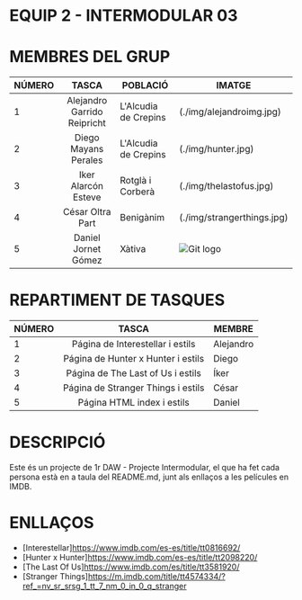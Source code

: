 # EQUIP 2 - INTERMODULAR 03

# MEMBRES DEL GRUP

|    NÚMERO     |                  TASCA                      |     POBLACIÓ        |            IMATGE              |
| ------------- |:-------------------------------------------:| --------------------|--------------------------------|
| 1             |Alejandro Garrido Reipricht                  | L'Alcudia de Crepins| (./img/alejandroimg.jpg)          |
| 2             |Diego Mayans Perales                         | L'Alcudia de Crepins| (./img/hunter.jpg)                |
| 3             |Iker Alarcón Esteve                          | Rotglà i Corberà    | (./img/thelastofus.jpg)           |
| 4             |César Oltra Part                             | Benigànim           | (./img/strangerthings.jpg)        |
| 5             |Daniel Jornet Gómez                          | Xàtiva              | ![Git logo](/img/Git_log)         |

# REPARTIMENT DE TASQUES

|    NÚMERO     |                  TASCA                      |     MEMBRE    |
| ------------- |:-------------------------------------------:| ------------- |
| 1             |Página de Interestellar i estils             | Alejandro     |
| 2             |Página de Hunter x Hunter i estils           | Diego         |
| 3             |Página de The Last of Us i estils            | Íker          |
| 4             |Página de Stranger Things i estils           | César         |
| 5             |Página HTML index i estils                   | Daniel        |

# DESCRIPCIÓ
Este és un projecte de 1r DAW - Projecte Intermodular, el que ha fet cada persona està en a taula del README.md, junt als enllaços a les películes en IMDB.


# ENLLAÇOS
* [Interestellar]https://www.imdb.com/es-es/title/tt0816692/ 
* [Hunter x Hunter]https://www.imdb.com/es-es/title/tt2098220/
* [The Last Of Us]https://www.imdb.com/es/title/tt3581920/
* [Stranger Things]https://m.imdb.com/title/tt4574334/?ref_=nv_sr_srsg_1_tt_7_nm_0_in_0_q_stranger

